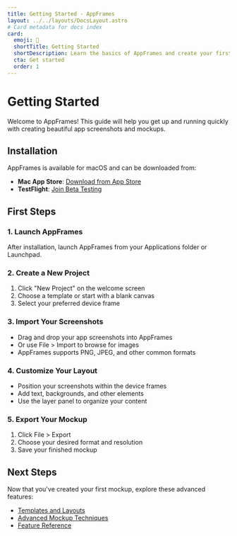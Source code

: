 ```yaml
---
title: Getting Started - AppFrames
layout: ../../layouts/DocsLayout.astro
# Card metadata for docs index
card:
  emoji: 🚀
  shortTitle: Getting Started
  shortDescription: Learn the basics of AppFrames and create your first mockup.
  cta: Get started
  order: 1
---
```


# Getting Started

Welcome to AppFrames! This guide will help you get up and running quickly with creating beautiful app screenshots and mockups.

## Installation

AppFrames is available for macOS and can be downloaded from:

- **Mac App Store**: [Download from App Store](#)
- **TestFlight**: [Join Beta Testing](#)

## First Steps

### 1. Launch AppFrames

After installation, launch AppFrames from your Applications folder or Launchpad.

### 2. Create a New Project

1. Click "New Project" on the welcome screen
2. Choose a template or start with a blank canvas
3. Select your preferred device frame

### 3. Import Your Screenshots

- Drag and drop your app screenshots into AppFrames
- Or use File > Import to browse for images
- AppFrames supports PNG, JPEG, and other common formats

### 4. Customize Your Layout

- Position your screenshots within the device frames
- Add text, backgrounds, and other elements
- Use the layer panel to organize your content

### 5. Export Your Mockup

1. Click File > Export
2. Choose your desired format and resolution
3. Save your finished mockup

## Next Steps

Now that you've created your first mockup, explore these advanced features:

- [Templates and Layouts](/docs/templates)
- [Advanced Mockup Techniques](/docs/creating-mockups)
- [Feature Reference](/docs/features)